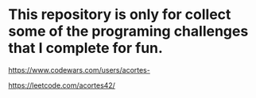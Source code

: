 # This repository is only for collect some of the programing challenges that I complete for fun.

https://www.codewars.com/users/acortes-

https://leetcode.com/acortes42/
